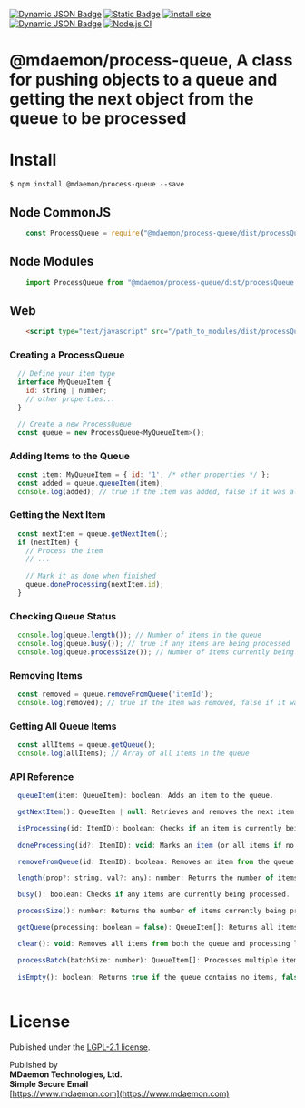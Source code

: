 [![Dynamic JSON Badge](https://img.shields.io/badge/dynamic/json?url=https%3A%2F%2Fraw.githubusercontent.com%2Fmdaemon-technologies%2Fprocess-queue%2Fmaster%2Fpackage.json&query=%24.version&prefix=v&label=npm&color=blue)](https://www.npmjs.com/package/@mdaemon/process-queue) [![Static Badge](https://img.shields.io/badge/node-v16%2B-blue?style=flat&label=node&color=blue)](https://nodejs.org)
 [![install size](https://packagephobia.com/badge?p=@mdaemon/process-queue)](https://packagephobia.com/result?p=@mdaemon/process-queue) [![Dynamic JSON Badge](https://img.shields.io/badge/dynamic/json?url=https%3A%2F%2Fraw.githubusercontent.com%2Fmdaemon-technologies%2Fprocess-queue%2Fmaster%2Fpackage.json&query=%24.license&prefix=v&label=license&color=green)](https://github.com/mdaemon-technologies/process-queue/blob/master/LICENSE) [![Node.js CI](https://github.com/mdaemon-technologies/process-queue/actions/workflows/node.js.yml/badge.svg)](https://github.com/mdaemon-technologies/process-queue/actions/workflows/node.js.yml)

# @mdaemon/process-queue, A class for pushing objects to a queue and getting the next object from the queue to be processed



# Install #

    $ npm install @mdaemon/process-queue --save

## Node CommonJS ##
```javascript
    const ProcessQueue = require("@mdaemon/process-queue/dist/processQueue.cjs");
```

## Node Modules ##
```javascript
    import ProcessQueue from "@mdaemon/process-queue/dist/processQueue.mjs";
```

## Web ##
```HTML
    <script type="text/javascript" src="/path_to_modules/dist/processQueue.umd.js">
```

### Creating a ProcessQueue ###

```javascript
  // Define your item type
  interface MyQueueItem {
    id: string | number;
    // other properties...
  }

  // Create a new ProcessQueue
  const queue = new ProcessQueue<MyQueueItem>();

```

### Adding Items to the Queue ###
```javascript
  const item: MyQueueItem = { id: '1', /* other properties */ };
  const added = queue.queueItem(item);
  console.log(added); // true if the item was added, false if it was already being processed
```

### Getting the Next Item ###
```javascript
  const nextItem = queue.getNextItem();
  if (nextItem) {
    // Process the item
    // ...
    
    // Mark it as done when finished
    queue.doneProcessing(nextItem.id);
  }
```

### Checking Queue Status ###
```javascript
  console.log(queue.length()); // Number of items in the queue
  console.log(queue.busy()); // true if any items are being processed
  console.log(queue.processSize()); // Number of items currently being processed
```

### Removing Items ###
```javascript
  const removed = queue.removeFromQueue('itemId');
  console.log(removed); // true if the item was removed, false if it wasn't in the queue
```

### Getting All Queue Items ###
```javascript
  const allItems = queue.getQueue();
  console.log(allItems); // Array of all items in the queue
```

### API Reference ###
```javascript
  queueItem(item: QueueItem): boolean: Adds an item to the queue.

  getNextItem(): QueueItem | null: Retrieves and removes the next item from the queue.

  isProcessing(id: ItemID): boolean: Checks if an item is currently being processed.
  
  doneProcessing(id?: ItemID): void: Marks an item (or all items if no id is provided) as done processing.

  removeFromQueue(id: ItemID): boolean: Removes an item from the queue.

  length(prop?: string, val?: any): number: Returns the number of items in the queue, optionally filtered by a property value.

  busy(): boolean: Checks if any items are currently being processed.

  processSize(): number: Returns the number of items currently being processed.

  getQueue(processing: boolean = false): QueueItem[]: Returns all items in the queue, optionally moving them to the processing state.

  clear(): void: Removes all items from both the queue and processing lists.

  processBatch(batchSize: number): QueueItem[]: Processes multiple items from the front of the queue at once, moving them to the processing state.
  
  isEmpty(): boolean: Returns true if the queue contains no items, false otherwise.
  
```

# License #

Published under the [LGPL-2.1 license](https://github.com/mdaemon-technologies/process-queue/blob/main/LICENSE "LGPL-2.1 License").

Published by<br/> 
<b>MDaemon Technologies, Ltd.<br/>
Simple Secure Email</b><br/>
[https://www.mdaemon.com](https://www.mdaemon.com)